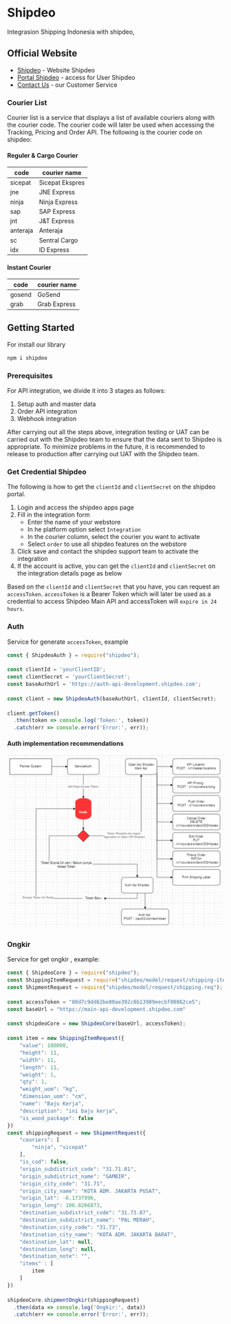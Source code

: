 # Shipdeo
Integrasion Shipping Indonesia with shipdeo, 

## Official Website

* [Shipdeo](http://www.shipdeo.com?referral=s-node.js) - Website Shipdeo
* [Portal Shipdeo](https://portal.shipdeo.com/register?referral=s-node.js) - access for User Shipdeo
* [Contact Us](https://api.whatsapp.com/send/?phone=6287897759000&text&type=phone_number&app_absent=0) - our Customer Service

### Courier List
Courier list is a service that displays a list of available couriers along with the courier code. The courier code will later be used when accessing the Tracking, Pricing and Order API. The following is the courier code on shipdeo:

#### Reguler & Cargo Courier

| code      | courier name   |
| --------- | -------------- |
| sicepat   | Sicepat Ekspres|
| jne       | JNE Express    |
| ninja     | Ninja Express  |
| sap       | SAP Express    |
| jnt       | J&T Express    |
| anteraja  | Anteraja       |
| sc        | Sentral Cargo  |
| idx       | ID Express     |

#### Instant Courier

| code      | courier name   |
| --------- | -------------- |
| gosend    | GoSend         |
| grab      | Grab Express   |


## Getting Started
For install our library
```bash
npm i shipdeo
```

### Prerequisites

For API integration, we divide it into 3 stages as follows:

1. Setup auth and master data
2. Order API integration
3. Webhook integration

After carrying out all the steps above, integration testing or UAT can be carried out with the Shipdeo team to ensure that the data sent to Shipdeo is appropriate. To minimize problems in the future, it is recommended to release to production after carrying out UAT with the Shipdeo team.

### Get Credential Shipdeo
The following is how to get the `clientId` and `clientSecret` on the shipdeo portal.
1.  Login and access the shipdeo apps page
2. Fill in the integration form
    - Enter the name of your webstore
    - In he platform option select `Integration`
    - In the courier column, select the courier you want to activate
    - Select `order` to use all shipdeo features on the webstore
3. Click save and contact the shipdeo support team to activate the integration
4. If the account is active, you can get the `clientId` and `clientSecret` on the integration details page as below

Based on the  `clientId` and `clientSecret` that you have, you can request an `accessToken`. `accessToken` is a Bearer Token which will later be used as a credential to access Shipdeo Main API and accessToken will `expire in 24 hours`.

### Auth
Service for generate `accessToken`, example
```javascript
const { ShipdeoAuth } = require("shipdeo");

const clientId = 'yourClientID';
const clientSecret = 'yourClientSecret';
const baseAuthUrl = 'https://auth-api-development.shipdeo.com';

const client = new ShipdeoAuth(baseAuthUrl, clientId, clientSecret);

client.getToken()
  .then(token => console.log('Token:', token))
  .catch(err => console.error('Error:', err));

```

#### Auth implementation recommendations
![You need to store the token on your local system for 1 day.](assets/image.png)

### Ongkir
Service for get ongkir , example: 
```Javascript
const { ShipdeoCore } = require("shipdeo");
const ShippingItemRequest = require("shipdeo/model/request/shipping-item.req");
const ShipmentRequest = require("shipdeo/model/request/shipping.req");

const accessToken = "80d7c9dd62be00ae392c8b13989eecbf00862ce5";
const baseUrl = "https://main-api-development.shipdeo.com"

const shipdeoCore = new ShipdeoCore(baseUrl, accessToken);

const item = new ShippingItemRequest({
    "value": 100000,
    "height": 11,
    "width": 11,
    "length": 11,
    "weight": 1,
    "qty": 1,
    "weight_uom": "kg",
    "dimension_uom": "cm",
    "name": "Baju Kerja",
    "description": "ini baju kerja",
    "is_wood_package": false
})
const shippingRequest = new ShipmentRequest({
    "couriers": [
        "ninja", "sicepat"
    ],
    "is_cod": false,
    "origin_subdistrict_code": "31.71.01",
    "origin_subdistrict_name": "GAMBIR",
    "origin_city_code": "31.71",
    "origin_city_name": "KOTA ADM. JAKARTA PUSAT",
    "origin_lat": -6.1737996,
    "origin_long": 106.8266873,
    "destination_subdistrict_code": "31.73.07",
    "destination_subdistrict_name": "PAL MERAH",
    "destination_city_code": "31.73",
    "destination_city_name": "KOTA ADM. JAKARTA BARAT",
    "destination_lat": null,
    "destination_long": null,
    "destination_note": "",
    "items" : [
        item
    ]
})

shipdeoCore.shipmentOngkir(shippingRequest)
  .then(data => console.log('Ongkir:', data))
  .catch(err => console.error('Error:', err));

```